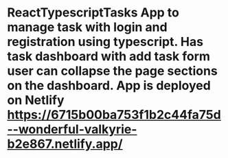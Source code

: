 # ReactTypescriptTasks App to manage task with login and registration using typescript. Has task dashboard with add task form user can collapse the page sections on the dashboard. App is deployed on Netlify https://6715b00ba753f1b2c44fa75d--wonderful-valkyrie-b2e867.netlify.app/
